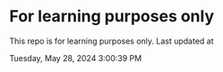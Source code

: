 # For learning purposes only
This repo is for learning purposes only.
Last updated at

Tuesday, May 28, 2024 3:00:39 PM

